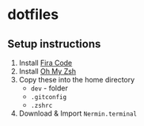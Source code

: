 # dotfiles

## Setup instructions

1. Install [Fira Code](https://github.com/tonsky/FiraCode)
1. Install [Oh My Zsh](https://ohmyz.sh/)
1. Copy these into the home directory
   - `dev` - folder
   - `.gitconfig`
   - `.zshrc`
1. Download & Import `Nermin.terminal`
